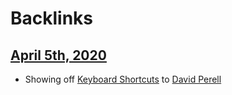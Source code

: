 
# Backlinks
## [April 5th, 2020](<April 5th, 2020.md>)
- Showing off [Keyboard Shortcuts](<Keyboard Shortcuts.md>) to [David Perell](<David Perell.md>)

